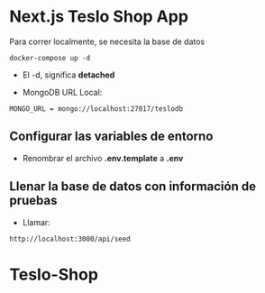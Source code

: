 # Next.js Teslo Shop App
Para correr localmente, se necesita la base de datos

```
docker-compose up -d
```

* El -d, significa __detached__

* MongoDB URL Local:
```
MONGO_URL = mongo://localhost:27017/teslodb
```

## Configurar las variables de entorno
* Renombrar el archivo __.env.template__ a __.env__

## Llenar la base de datos con información de pruebas
* Llamar:
```
http://localhost:3000/api/seed
```
# Teslo-Shop
